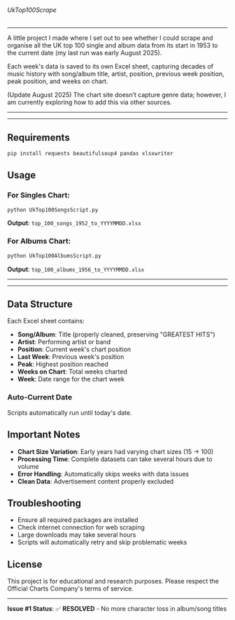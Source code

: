 ###### UkTop100Scrape ######



---

A little project I made where I set out to see whether I could scrape and organise all the UK top 100 single and album data from its start in 1953 to the current date (my last run was early August 2025).

Each week's data is saved to its own Excel sheet, capturing decades of music history with song/album title, artist, position, previous week position, peak position, and weeks on chart.

(Update August 2025) The chart site doesn’t capture genre data; however, I am currently exploring how to add this via other sources.

---



---

## Requirements

```bash
pip install requests beautifulsoup4 pandas xlsxwriter
```

## Usage

### For Singles Chart:
```bash
python UkTop100SongsScript.py
```
**Output**: `top_100_songs_1952_to_YYYYMMDD.xlsx`

### For Albums Chart:
```bash
python UkTop100AlbumsScript.py
```
**Output**: `top_100_albums_1956_to_YYYYMMDD.xlsx`

---



---

## Data Structure

Each Excel sheet contains:
- **Song/Album**: Title (properly cleaned, preserving "GREATEST HITS")
- **Artist**: Performing artist or band
- **Position**: Current week's chart position
- **Last Week**: Previous week's position
- **Peak**: Highest position reached
- **Weeks on Chart**: Total weeks charted
- **Week**: Date range for the chart week


### Auto-Current Date
Scripts automatically run until today's date.

## Important Notes

- **Chart Size Variation**: Early years had varying chart sizes (15 → 100)
- **Processing Time**: Complete datasets can take several hours due to volume
- **Error Handling**: Automatically skips weeks with data issues
- **Clean Data**: Advertisement content properly excluded



## Troubleshooting

- Ensure all required packages are installed
- Check internet connection for web scraping
- Large downloads may take several hours
- Scripts will automatically retry and skip problematic weeks

## License

This project is for educational and research purposes. Please respect the Official Charts Company's terms of service.

---

**Issue #1 Status**: ✅ **RESOLVED** - No more character loss in album/song titles
